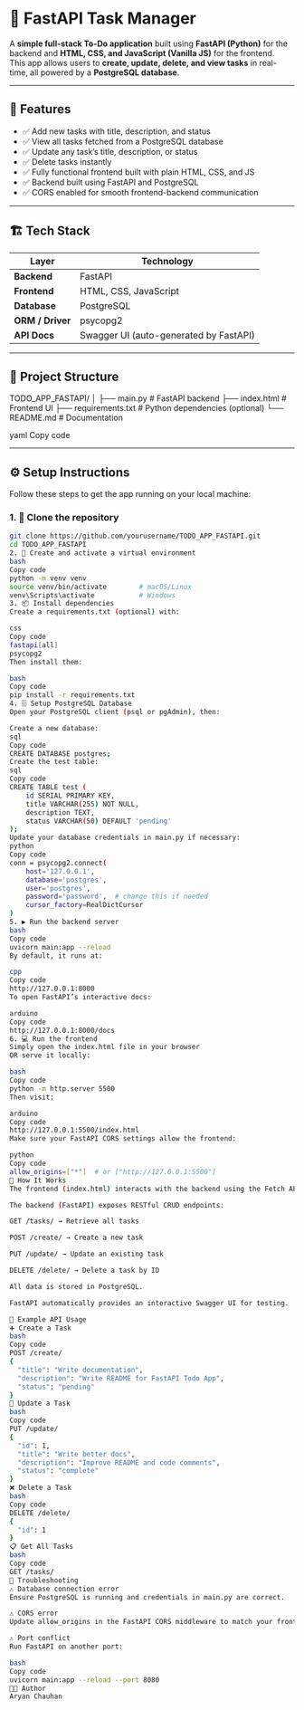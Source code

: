 # 📝 FastAPI Task Manager

A **simple full-stack To-Do application** built using **FastAPI (Python)** for the backend and **HTML, CSS, and JavaScript (Vanilla JS)** for the frontend.  
This app allows users to **create, update, delete, and view tasks** in real-time, all powered by a **PostgreSQL database**.

---

## 🚀 Features

- ✅ Add new tasks with title, description, and status  
- ✅ View all tasks fetched from a PostgreSQL database  
- ✅ Update any task’s title, description, or status  
- ✅ Delete tasks instantly  
- ✅ Fully functional frontend built with plain HTML, CSS, and JS  
- ✅ Backend built using FastAPI and PostgreSQL  
- ✅ CORS enabled for smooth frontend-backend communication  

---

## 🏗️ Tech Stack

| Layer | Technology |
|--------|-------------|
| **Backend** | FastAPI |
| **Frontend** | HTML, CSS, JavaScript |
| **Database** | PostgreSQL |
| **ORM / Driver** | psycopg2 |
| **API Docs** | Swagger UI (auto-generated by FastAPI) |

---

## 📂 Project Structure

TODO_APP_FASTAPI/
│
├── main.py # FastAPI backend
├── index.html # Frontend UI
├── requirements.txt # Python dependencies (optional)
└── README.md # Documentation

yaml
Copy code

---

## ⚙️ Setup Instructions

Follow these steps to get the app running on your local machine:

### 1. 🧱 Clone the repository
```bash
git clone https://github.com/yourusername/TODO_APP_FASTAPI.git
cd TODO_APP_FASTAPI
2. 🐍 Create and activate a virtual environment
bash
Copy code
python -m venv venv
source venv/bin/activate        # macOS/Linux
venv\Scripts\activate           # Windows
3. 📦 Install dependencies
Create a requirements.txt (optional) with:

css
Copy code
fastapi[all]
psycopg2
Then install them:

bash
Copy code
pip install -r requirements.txt
4. 🗄️ Setup PostgreSQL Database
Open your PostgreSQL client (psql or pgAdmin), then:

Create a new database:
sql
Copy code
CREATE DATABASE postgres;
Create the test table:
sql
Copy code
CREATE TABLE test (
    id SERIAL PRIMARY KEY,
    title VARCHAR(255) NOT NULL,
    description TEXT,
    status VARCHAR(50) DEFAULT 'pending'
);
Update your database credentials in main.py if necessary:
python
Copy code
conn = psycopg2.connect(
    host='127.0.0.1',
    database='postgres',
    user='postgres',
    password='password',  # change this if needed
    cursor_factory=RealDictCursor
)
5. ▶️ Run the backend server
bash
Copy code
uvicorn main:app --reload
By default, it runs at:

cpp
Copy code
http://127.0.0.1:8000
To open FastAPI’s interactive docs:

arduino
Copy code
http://127.0.0.1:8000/docs
6. 💻 Run the frontend
Simply open the index.html file in your browser
OR serve it locally:

bash
Copy code
python -m http.server 5500
Then visit:

arduino
Copy code
http://127.0.0.1:5500/index.html
Make sure your FastAPI CORS settings allow the frontend:

python
Copy code
allow_origins=["*"]  # or ["http://127.0.0.1:5500"]
🧠 How It Works
The frontend (index.html) interacts with the backend using the Fetch API.

The backend (FastAPI) exposes RESTful CRUD endpoints:

GET /tasks/ → Retrieve all tasks

POST /create/ → Create a new task

PUT /update/ → Update an existing task

DELETE /delete/ → Delete a task by ID

All data is stored in PostgreSQL.

FastAPI automatically provides an interactive Swagger UI for testing.

🧩 Example API Usage
➕ Create a Task
bash
Copy code
POST /create/
{
  "title": "Write documentation",
  "description": "Write README for FastAPI Todo App",
  "status": "pending"
}
🔄 Update a Task
bash
Copy code
PUT /update/
{
  "id": 1,
  "title": "Write better docs",
  "description": "Improve README and code comments",
  "status": "complete"
}
❌ Delete a Task
bash
Copy code
DELETE /delete/
{
  "id": 1
}
📋 Get All Tasks
bash
Copy code
GET /tasks/
🧰 Troubleshooting
⚠️ Database connection error
Ensure PostgreSQL is running and credentials in main.py are correct.

⚠️ CORS error
Update allow_origins in the FastAPI CORS middleware to match your frontend URL.

⚠️ Port conflict
Run FastAPI on another port:

bash
Copy code
uvicorn main:app --reload --port 8080
🧑‍💻 Author
Aryan Chauhan

